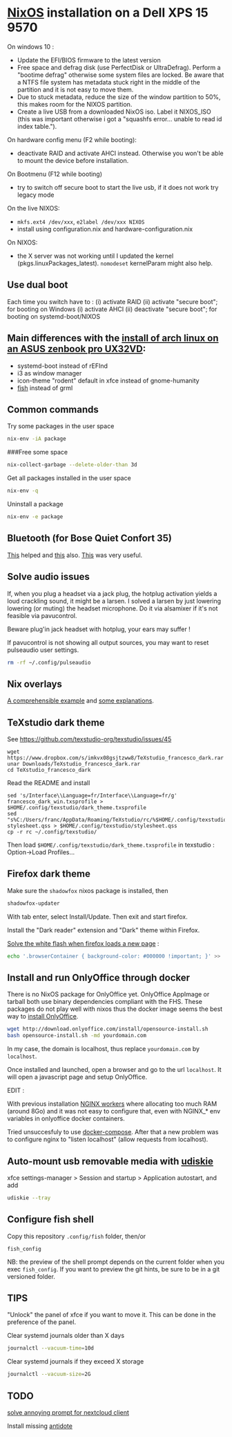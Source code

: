 # [NixOS](https://nixos.org/) installation on a Dell XPS 15 9570
 
On windows 10 :
* Update the EFI/BIOS firmware to the latest version
* Free space and defrag disk (use PerfectDisk or UltraDefrag). Perform a "bootime defrag" otherwise some system files are locked. Be aware that a NTFS file system has metadata stuck right in the middle of the partition and it is not easy to move them.
* Due to stuck metadata, reduce the size of the window partition to 50%, this makes room for the NIXOS partition.
* Create a live USB from a downloaded NixOS iso. Label it NIXOS_ISO (this was important otherwise i got a 
  "squashfs error... unable to read id index table.").

On hardware config menu (F2 while booting):
* deactivate RAID and activate AHCI instead. Otherwise you won't be able to mount the device before installation.

On Bootmenu (F12 while booting)
* try to switch off secure boot to start the live usb, if it does not work try legacy mode

On the live NIXOS:
* `mkfs.ext4 /dev/xxx`, `e2label /dev/xxx NIXOS`
* install using configuration.nix and hardware-configuration.nix

On NIXOS:
* the X server was not working until I updated the kernel (pkgs.linuxPackages_latest). `nomodeset` kernelParam might also help.

## Use dual boot
Each time you switch have to :
(i) activate RAID (ii) activate "secure boot"; for booting on Windows 
(i) activate AHCI (ii) deactivate "secure boot"; for booting on systemd-boot/NIXOS

## Main differences with the [install of arch linux on an ASUS zenbook pro UX32VD](https://github.com/JosephLucas/archlinux_installation): 
* systemd-boot instead of rEFInd
* i3 as window manager
* icon-theme "rodent" default in xfce instead of gnome-humanity
* [fish](https://nixos.wiki/wiki/Fish) instead of grml

## Common commands

Try some packages in the user space
```bash
nix-env -iA package
```

###Free some space
```bash
nix-collect-garbage --delete-older-than 3d
```
Get all packages installed in the user space
```bash
nix-env -q
```
Uninstall a package
```bash
nix-env -e package
```

## Bluetooth (for Bose Quiet Confort 35)

[This](http://www.planet-libre.org/index.php?post_id=21101) helped and [this](https://nixos.wiki/wiki/Bluetooth) also.
[This](https://askubuntu.com/a/773391) was very useful.

## Solve audio issues

If, when you plug a headset via a jack plug, the hotplug activation yields a loud crackling sound, it might be a larsen.
I solved a larsen by just lowering lowering (or muting) the headset microphone. Do it via alsamixer if it's not feasible via pavucontrol.

Beware plug'in jack headset with hotplug, your ears may suffer !

If pavucontrol is not showing all output sources, you may want to reset pulseaudio user settings.
```bash
rm -rf ~/.config/pulseaudio
```

## Nix overlays

[A comprehensible example](https://stackoverflow.com/a/50783276) and [some explanations](https://stackoverflow.com/a/53537841).

## TeXstudio dark theme

See https://github.com/texstudio-org/texstudio/issues/45
```
wget https://www.dropbox.com/s/imkvx08gsjtzww8/TeXstudio_francesco_dark.rar
unar Downloads/TeXstudio_francesco_dark.rar
cd TeXstudio_francesco_dark
```
Read the README and install
```
sed 's/Interface\\Language=fr/Interface\\Language=fr/g' francesco_dark_win.txsprofile > $HOME/.config/texstudio/dark_theme.txsprofile
sed "s%C:/Users/franc/AppData/Roaming/TeXstudio/rc/%$HOME/.config/texstudio/%g" stylesheet.qss > $HOME/.config/texstudio/stylesheet.qss
cp -r rc ~/.config/texstudio/
```
Then load `$HOME/.config/texstudio/dark_theme.txsprofile` in texstudio : Option->Load Profiles... 

## Firefox dark theme

Make sure the `shadowfox` nixos package is installed, then
```bash
shadowfox-updater
```
With tab enter, select Install/Update. Then exit and start firefox.

Install the "Dark reader" extension and "Dark" theme within Firefox.

[Solve the white flash when firefox loads a new page](https://www.reddit.com/r/firefox/comments/8g37x2/any_way_to_disable_the_white_flash_when_a_website/) :
```bash
echo '.browserContainer { background-color: #000000 !important; }' >> .mozilla/firefox/ir3ucze0.default/chrome/userChrome.css
```

## Install and run OnlyOffice through docker

There is no NixOS package for OnlyOffice yet. OnlyOffice AppImage or tarball both use binary dependencies compliant with the FHS. These packages do not play well with nixos thus the docker image seems the best way to [install OnlyOffice](https://hub.docker.com/r/onlyoffice/communityserver#installing-onlyoffice-community-server-integrated-with-document-and-mail-servers).

```bash
wget http://download.onlyoffice.com/install/opensource-install.sh
bash opensource-install.sh -md yourdomain.com
```

In my case, the domain is localhost, thus replace `yourdomain.com` by `localhost`.

Once installed and launched, open a browser and go to the url `localhost`. It will open a javascript page and setup OnlyOffice.

EDIT : 

With previous installation [NGINX workers](https://stackoverflow.com/questions/23386986/what-is-worker-processes-and-worker-connections-in-nginx) where allocating too much RAM (around 8Go) and it was not easy to configure that, even with NGINX_* env variables in onlyoffice docker containers. 

Tried unsuccesfuly to use [docker-compose](https://github.com/ONLYOFFICE/Docker-CommunityServer/issues/42).
After that a new problem was to configure nginx to "listen localhost" (allow requests from localhost).

## Auto-mount usb removable media with [udiskie](https://github.com/coldfix/udiskie)
xfce settings-manager >  Session and startup > Application autostart, and add 
```bash
udiskie --tray
```

## Configure fish shell

Copy this repository `.config/fish` folder, then/or
```fish
fish_config 
```

NB: the preview of the shell prompt depends on the current folder when you exec `fish_config`.
If you want to preview the git hints, be sure to be in a git versioned folder.

## TIPS
"Unlock" the panel of xfce if you want to move it. This can be done in the preference of the panel.

Clear systemd journals older than X days
```bash
journalctl --vacuum-time=10d
```

Clear systemd journals if they exceed X storage
```bash
journalctl --vacuum-size=2G
```

## TODO
[solve annoying prompt for nextcloud client](https://github.com/NixOS/nixpkgs/issues/38266)

Install missing [antidote](https://antidote.info/fr)

